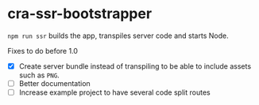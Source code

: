 # cra-ssr-bootstrapper

`npm run ssr` builds the app, transpiles server code and starts Node.

Fixes to do before 1.0
- [x] Create server bundle instead of transpiling to be able to include assets such as `PNG`.
- [ ] Better documentation
- [ ] Increase example project to have several code split routes